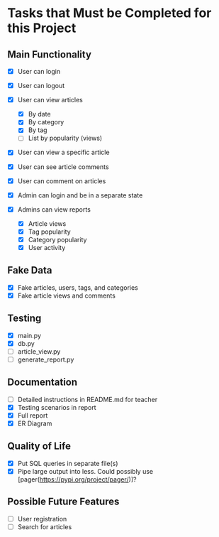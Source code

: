 # Tasks that Must be Completed for this Project

## Main Functionality
- [x] User can login
- [x] User can logout
- [x] User can view articles
    - [x] By date
    - [x] By category
    - [x] By tag
    - [ ] List by popularity (views)
- [x] User can view a specific article
- [x] User can see article comments
- [x] User can comment on articles

- [x] Admin can login and be in a separate state
- [x] Admins can view reports
    - [x] Article views
    - [x] Tag popularity
    - [x] Category popularity
    - [x] User activity

## Fake Data
- [x] Fake articles, users, tags, and categories
- [x] Fake article views and comments

## Testing
- [x] main.py
- [x] db.py
- [ ] article_view.py
- [ ] generate_report.py

## Documentation
- [ ] Detailed instructions in README.md for teacher
- [x] Testing scenarios in report
- [x] Full report
- [x] ER Diagram

## Quality of Life
- [x] Put SQL queries in separate file(s)
- [x] Pipe large output into less. Could possibly use [pager(https://pypi.org/project/pager/)]?

## Possible Future Features
- [ ] User registration
- [ ] Search for articles 
